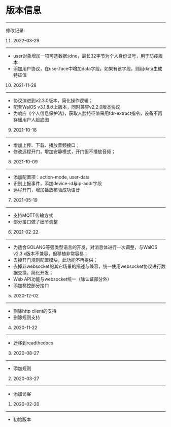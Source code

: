 # 版本信息
-------

修改记录:

11. 2022-03-29
----
- user对象增加一项可选数据:idno，最长32字节为个人身份证号，用于防疫版本
- 添加用户协议，在user.face中增加data字段，如果有该字段，则用data生成特征值

10. 2021-11-28
----
- 协议演进到v2.3.0版本，简化操作逻辑；
- 配套WalOS v3.1.8以上版本，同时兼容v2.2.0版本协议
- 为响应《个人信息保护法》，获取人脸特征值采用fdr-extract指令，设备不再存储用户人脸底图

9. 2021-10-18
----
- 增加上传、下载、播放音频接口；
- 修改远程开门，增加安静模式，开门但不播放音频；

8. 2021-10-09
----
- 添加配置项：action-mode, user-data
- 识别上报事件，添加device-id与ip-addr字段
- 远程开门，增加播放核验成功语音

7. 2021-05-19
----
- 支持MQTT传输方式
- 部分接口做了细节调整


6. 2021-02-22
----
- 为适合GOLANG等强类型语言的开发，对消息体进行一次调整，与WalOS v2.3.x版本不兼容，但移植非常容易；
- 去掉开门规则配置模块，此功能不再提供；
- 去掉非websocket的其它场景的描述与兼容，统一使用websocket协议进行数据交换，简化开发；
- Web API功能与websocket统一（除认证部分外）
- 添加梯控部分接口


5. 2020-12-02
----
- 删除http client的支持
- 删除规则支持


4. 2020-11-22
----
- 迁移到readthedocs

3. 2020-08-27
----
- 添加规则

2. 2020-03-27
----
- 添加访客

1. 2020-02-20
----
- 初始版本

